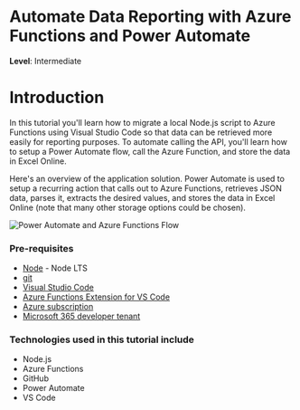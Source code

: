 # Automate Data Reporting with Azure Functions and Power Automate

**Level**: Intermediate

# Introduction

In this tutorial you'll learn how to migrate a local Node.js script to Azure Functions using Visual Studio Code so that data can be retrieved more easily for reporting purposes. To automate calling the API, you'll learn how to setup a Power Automate flow, call the Azure Function, and store the data in Excel Online.

Here's an overview of the application solution. Power Automate is used to setup a recurring action that calls out to Azure Functions, retrieves JSON data, parses it, extracts the desired values, and stores the data in Excel Online (note that many other storage options could be chosen).

![Power Automate and Azure Functions Flow](/img/automate-data-azure-functions-power-automate/scenario-overview.png "Power Automate and Azure Functions Flow")

### Pre-requisites
- [Node](https://nodejs.org) - Node LTS
- [git](https://learn.microsoft.com/devops/develop/git/install-and-set-up-git)
- [Visual Studio Code](https://code.visualstudio.com/)
- [Azure Functions Extension for VS Code](https://marketplace.visualstudio.com/items?itemName=ms-azuretools.vscode-azurefunctions)
- [Azure subscription](https://azure.microsoft.com/free/search)
- [Microsoft 365 developer tenant](https://developer.microsoft.com/microsoft-365/dev-program)

### Technologies used in this tutorial include
- Node.js
- Azure Functions
- GitHub
- Power Automate
- VS Code